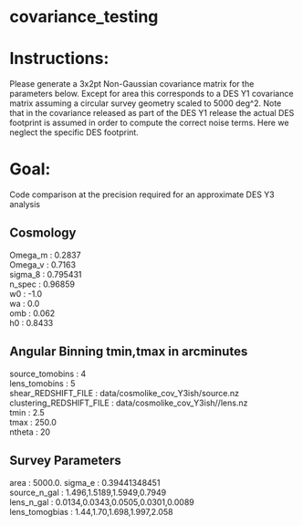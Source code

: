 # covariance_testing

# Instructions: 
Please generate a 3x2pt Non-Gaussian covariance matrix for the parameters below. Except for area this corresponds to a DES Y1 covariance matrix assuming a circular survey geometry scaled to 5000 deg^2. Note that in the covariance released as part of the DES Y1 release the actual DES footprint is assumed in order to compute the correct noise terms. Here we neglect the specific DES footprint.  

# Goal: 
Code comparison at the precision required for an approximate DES Y3 analysis

## Cosmology
Omega_m : 0.2837  
Omega_v : 0.7163  
sigma_8 : 0.795431  
n_spec : 0.96859  
w0 : -1.0  
wa : 0.0  
omb : 0.062  
h0 : 0.8433  

## Angular Binning tmin,tmax in arcminutes
source_tomobins : 4  
lens_tomobins : 5  
shear_REDSHIFT_FILE : data/cosmolike_cov_Y3ish/source.nz  
clustering_REDSHIFT_FILE : data/cosmolike_cov_Y3ish//lens.nz  
tmin : 2.5  
tmax : 250.0  
ntheta : 20  

## Survey Parameters
area : 5000.0. 
sigma_e : 0.39441348451  
source_n_gal : 1.496,1.5189,1.5949,0.7949  
lens_n_gal : 0.0134,0.0343,0.0505,0.0301,0.0089  
lens_tomogbias : 1.44,1.70,1.698,1.997,2.058  

